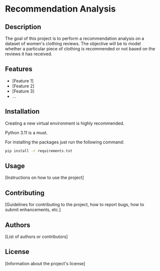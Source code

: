 # Recommendation Analysis

## Description
The goal of this project is to perform a recommendation analysis on a dataset of women's clothing reviews. The objective will be to model whether a particular piece of clothing is recommended or not based on the reviews it has received.

## Features
- [Feature 1]
- [Feature 2]
- [Feature 3]
- ...

## Installation
Creating a new virtual environment is highly recommended.

Python 3.11 is a must.

For installing the packages just run the following command:

```bash
pip install -r requirements.txt
```


## Usage
[Instructions on how to use the project]

## Contributing
[Guidelines for contributing to the project, how to report bugs, how to submit enhancements, etc.]

## Authors
[List of authors or contributors]

## License
[Information about the project's license]

